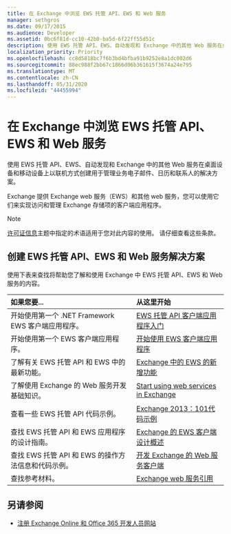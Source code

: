 ```yaml
---
title: 在 Exchange 中浏览 EWS 托管 API、EWS 和 Web 服务
manager: sethgros
ms.date: 09/17/2015
ms.audience: Developer
ms.assetid: 0bc6f81d-cc10-42b0-ba5d-6f22ff55d51c
description: 使用 EWS 托管 API、EWS、自动发现和 Exchange 中的其他 Web 服务在桌面设备和移动设备上以联机方式创建用于管理业务电子邮件、日历和联系人的解决方案。
localization_priority: Priority
ms.openlocfilehash: cc8d5818bc7f6b3bd4bfba91b9252e8a1dc002d6
ms.sourcegitcommit: 88ec988f2bb67c1866d06b361615f3674a24e795
ms.translationtype: MT
ms.contentlocale: zh-CN
ms.lasthandoff: 05/31/2020
ms.locfileid: "44455994"
---
```

# <a name="explore-the-ews-managed-api-ews-and-web-services-in-exchange"></a>在 Exchange 中浏览 EWS 托管 API、EWS 和 Web 服务

使用 EWS 托管 API、EWS、自动发现和 Exchange 中的其他 Web 服务在桌面设备和移动设备上以联机方式创建用于管理业务电子邮件、日历和联系人的解决方案。 
  
Exchange 提供 Exchange web 服务（EWS）和其他 web 服务，您可以使用它们来实现访问和管理 Exchange 存储项的客户端应用程序。
  
> [!NOTE]
> [许可证信息](license-information.md)主题中指定的术语适用于您对此内容的使用。 请仔细查看这些条款。 
  
## <a name="create-ews-managed-api-ews-and-web-services-solutions"></a>创建 EWS 托管 API、EWS 和 Web 服务解决方案

使用下表来查找将帮助您了解和使用 Exchange 中 EWS 托管 API、EWS 和 Web 服务的内容。
  
|如果您要...|从这里开始|
|:-----|:-----|
|开始使用第一个 .NET Framework EWS 客户端应用程序。  <br/> |[EWS 托管 API 客户端应用程序入门](get-started-with-ews-managed-api-client-applications.md) <br/> |
|开始使用第一个 EWS 客户端应用程序。  <br/> |[开始使用 EWS 客户端应用程序](get-started-with-ews-client-applications.md) <br/> |
|了解有关 EWS 托管 API 和 EWS 中的最新功能。  <br/> |[Exchange 中的 EWS 的新增功能](whats-new-in-ews-and-other-web-services-in-exchange.md) <br/> |
|了解使用 Exchange 的 Web 服务开发基础知识。  <br/> |[Start using web services in Exchange](start-using-web-services-in-exchange.md) <br/> |
|查看一些 EWS 托管 API 代码示例。  <br/> |[Exchange 2013：101代码示例](https://code.msdn.microsoft.com/exchange/Exchange-2013-101-Code-3c38582c) <br/> |
|查找 EWS 托管 API 和 EWS 应用程序的设计指南。  <br/> |[Exchange 的 EWS 客户端设计概述](ews-client-design-overview-for-exchange.md) <br/> |
|查找 EWS 托管 API 和 EWS 的操作方法信息和代码示例。  <br/> |[开发 Exchange 的 Web 服务客户端](develop-web-service-clients-for-exchange.md) <br/> |
|查找参考材料。  <br/> |[Exchange web 服务引用](../web-service-reference/web-services-reference-for-exchange.md) <br/> |
   
## <a name="see-also"></a>另请参阅
    
- [注册 Exchange Online 和 Office 365 开发人员网站](https://docs.microsoft.com/sharepoint/dev/sp-add-ins/set-up-a-development-environment-for-sharepoint-add-ins-on-office-365)
    


